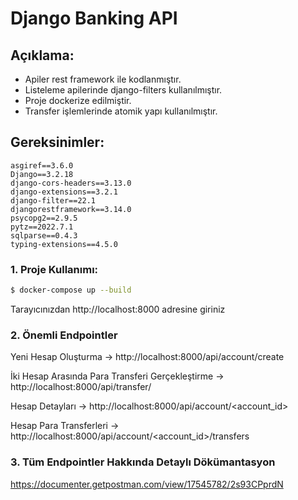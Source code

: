 # Django Banking API 

## Açıklama:
- Apiler rest framework ile kodlanmıştır.
- Listeleme apilerinde django-filters kullanılmıştır.
- Proje dockerize edilmiştir.
- Transfer işlemlerinde atomik yapı kullanılmıştır.

## Gereksinimler:
```text
asgiref==3.6.0
Django==3.2.18
django-cors-headers==3.13.0
django-extensions==3.2.1
django-filter==22.1
djangorestframework==3.14.0
psycopg2==2.9.5
pytz==2022.7.1
sqlparse==0.4.3
typing-extensions==4.5.0
```

### 1. Proje Kullanımı:
```sh
$ docker-compose up --build
```

Tarayıcınızdan http://localhost:8000 adresine giriniz 

### 2. Önemli Endpointler

Yeni Hesap Oluşturma -> http://localhost:8000/api/account/create

İki Hesap Arasında Para Transferi Gerçekleştirme -> http://localhost:8000/api/transfer/

Hesap Detayları -> http://localhost:8000/api/account/<account_id>

Hesap Para Transferleri -> http://localhost:8000/api/account/<account_id>/transfers

### 3. Tüm Endpointler Hakkında Detaylı Dökümantasyon
 
https://documenter.getpostman.com/view/17545782/2s93CPprdN
